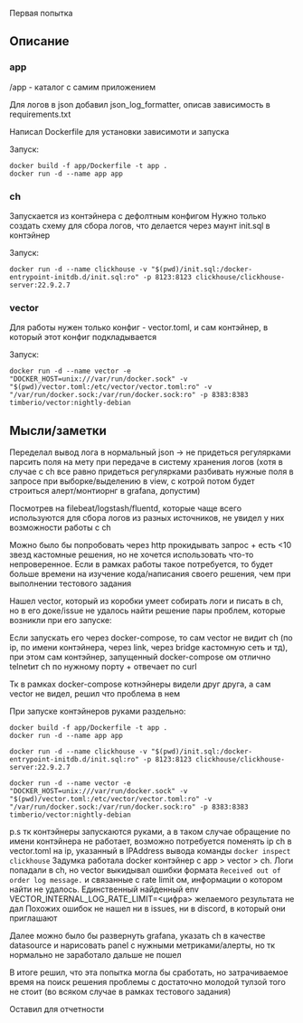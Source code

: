 Первая попытка

## Описание

### app

/app - каталог с самим приложением

Для логов в json добавил json_log_formatter, описав зависимость в requirements.txt

Написал Dockerfile для установки зависимоти и запуска

Запуск: 

```shell
docker build -f app/Dockerfile -t app . 
docker run -d --name app app 
```

### ch

Запускается из контэйнера с дефолтным конфигом
Нужно только создать схему для сбора логов, что делается через маунт init.sql в контэйнер

Запуск:

```shell
docker run -d --name clickhouse -v "$(pwd)/init.sql:/docker-entrypoint-initdb.d/init.sql:ro" -p 8123:8123 clickhouse/clickhouse-server:22.9.2.7
```

### vector

Для работы нужен только конфиг - vector.toml, и сам контэйнер, в который этот конфиг подкладывается

Запуск: 

```shell
docker run -d --name vector -e "DOCKER_HOST=unix:///var/run/docker.sock" -v "$(pwd)/vector.toml:/etc/vector/vector.toml:ro" -v "/var/run/docker.sock:/var/run/docker.sock:ro" -p 8383:8383 timberio/vector:nightly-debian
```

## Мысли/заметки

Переделал вывод лога в нормальный json -> не придеться регулярками парсить поля на мету при передаче в систему хранения логов (хотя в случае с ch все равно придеться регулярками разбивать нужные поля в запросе при выборке/выделению в view, с котрой потом будет строиться алерт/монтиорнг в grafana, допустим)

Посмотрев на filebeat/logstash/fluentd, которые чаще всего используются для сбора логов из разных источников, не увидел у них возможности работы с ch

Можно было бы попробовать через http прокидывать запрос + есть <10 звезд кастомные решения, но не хочется использовать что-то непроверенное. Если в рамках работы такое потребуется, то будет больше времени на изучение кода/написания своего решения, чем при выполнении  тестового задания

Нашел vector, который из коробки умеет собирать логи и писать в ch, но в его доке/issue не удалось найти решение пары проблем, которые возникли при его запуске:

Если запускать его через docker-compose, то сам vector не видит ch (по ip, по имени контэйнера, через link, через bridge кастомную сеть и тд), при этом сам контэйнер, запущенный docker-compose ом отлично telnetит ch по нужному порту + отвечает по curl

Тк в рамках docker-compose котнэйнеры видели друг друга, а сам vector не видел, решил что проблема в нем

При запуске контэйнеров руками раздельно:
```shell
docker build -f app/Dockerfile -t app . 
docker run -d --name app app 

docker run -d --name clickhouse -v "$(pwd)/init.sql:/docker-entrypoint-initdb.d/init.sql:ro" -p 8123:8123 clickhouse/clickhouse-server:22.9.2.7

docker run -d --name vector -e "DOCKER_HOST=unix:///var/run/docker.sock" -v "$(pwd)/vector.toml:/etc/vector/vector.toml:ro" -v "/var/run/docker.sock:/var/run/docker.sock:ro" -p 8383:8383 timberio/vector:nightly-debian
```
p.s тк контэйнеры запускаются руками, а в таком случае обращение по имени контэйнера не работает, возможно потребуется поменять ip ch в vector.toml на ip, указанный в IPAddress вывода команды `docker inspect clickhouse` 
Задумка работала docker контэйнер c app > vector > ch. 
Логи попадали в ch, но vector выкидывал ошибки формата `Received out of order log message.` и связанные с rate limit ом, информации о котором найти не удалось.
Единственный найденный env VECTOR_INTERNAL_LOG_RATE_LIMIT=<цифра> желаемого результата не дал
Похожих ошибок не нашел ни в issues, ни в discord, в который они приглашают

Далее можно было бы развернуть grafana, указать ch в качестве datasource и нарисовать panel с нужными метриками/алерты, но тк нормально не заработало дальше не пошел

В итоге решил, что эта попытка могла бы сработать, но затрачиваемое время на поиск решения проблемы с достаточно молодой тулзой того не стоит (во всяком случае в рамках тестового задания)

Оставил для отчетности
